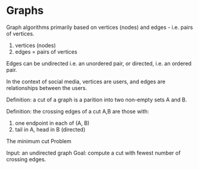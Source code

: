# Graphs

Graph algorithms primarily based on vertices (nodes) and edges - i.e. pairs of vertices.

1. vertices (nodes)
2. edges = pairs of vertices

Edges can be undirected i.e. an unordered pair, or directed, i.e. an ordered pair. 

In the context of social media, vertices are users, and edges are relationships between the users.

Definition: a cut of a graph is a parition  into two non-empty sets A and B.

Definition: the crossing edges of a cut A,B are those with:
1. one endpoint in each of (A, B)
2. tail in A, head in B (directed)

The minimum cut Problem

Input: an undirected graph
Goal: compute a cut with fewest number of crossing edges.